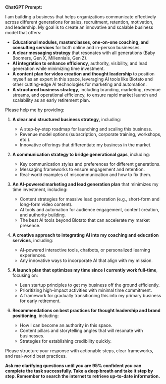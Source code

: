 **ChatGPT Prompt:**  

I am building a business that helps organizations communicate effectively across different generations for sales, recruitment, retention, motivation, and leadership. My goal is to create an innovative and scalable business model that offers:  

- **Educational modules, masterclasses, one-on-one coaching, and consulting services** for both online and in-person businesses.  
- **A clear messaging strategy** that resonates with all generations (Baby Boomers, Gen X, Millennials, Gen Z).  
- **AI integration to enhance efficiency**, authority, visibility, and lead generation while minimizing time investment.  
- **A content plan for video creation and thought leadership** to position myself as an expert in this space, leveraging AI tools like Blotato and other cutting-edge AI technologies for marketing and automation.  
- **A structured business strategy**, including branding, marketing, revenue streams, and operational efficiency, to ensure rapid market launch and scalability as an early retirement plan.  

Please help me by providing:  

1. **A clear and structured business strategy**, including:  
   - A step-by-step roadmap for launching and scaling this business.  
   - Revenue model options (subscription, corporate training, workshops, etc.).  
   - Innovative offerings that differentiate my business in the market.  

2. **A communication strategy to bridge generational gaps**, including:  
   - Key communication styles and preferences for different generations.  
   - Messaging frameworks to ensure engagement and retention.  
   - Real-world examples of miscommunication and how to fix them.  

3. **An AI-powered marketing and lead generation plan** that minimizes my time investment, including:  
   - Content strategies for massive lead generation (e.g., short-form and long-form video content).  
   - AI tools and automation for audience engagement, content creation, and authority building.  
   - The best AI tools beyond Blotato that can accelerate my market presence.  

4. **A creative approach to integrating AI into my coaching and education services**, including:  
   - AI-powered interactive tools, chatbots, or personalized learning experiences.  
   - Any innovative ways to incorporate AI that align with my mission.  

5. **A launch plan that optimizes my time since I currently work full-time**, focusing on:  
   - Lean startup principles to get my business off the ground efficiently.  
   - Prioritizing high-impact activities with minimal time commitment.  
   - A framework for gradually transitioning this into my primary business for early retirement.  

6. **Recommendations on best practices for thought leadership and brand positioning**, including:  
   - How I can become an authority in this space.  
   - Content pillars and storytelling angles that will resonate with businesses.  
   - Strategies for establishing credibility quickly.  

Please structure your response with actionable steps, clear frameworks, and real-world best practices.  

**Ask me clarifying questions until you are 95% confident you can complete the task successfully. Take a deep breath and take it step by step. Remember to search the internet to retrieve up-to-date information.**